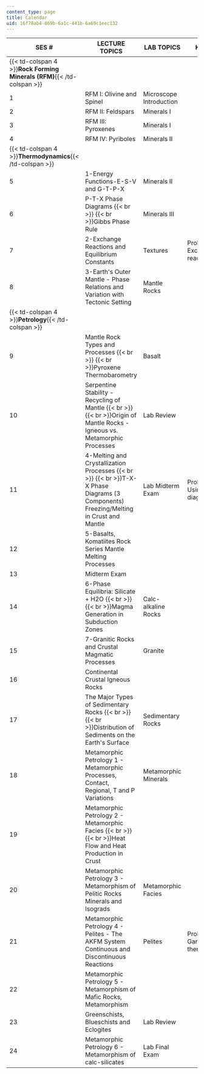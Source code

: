 ```yaml
---
content_type: page
title: Calendar
uid: 16f78ab4-869b-6a1c-441b-6a69c1eec132
---
```


| SES # | LECTURE TOPICS | LAB TOPICS | KEY DATES |
| --- | --- | --- | --- |
| {{< td-colspan 4 >}}**Rock Forming Minerals (RFM)**{{< /td-colspan >}} ||||
| 1 | RFM I: Olivine and Spinel | Microscope Introduction | &nbsp; |
| 2 | RFM II: Feldspars | Minerals I | &nbsp; |
| 3 | RFM III: Pyroxenes | Minerals I | &nbsp; |
| 4 | RFM IV: Pyriboles | Minerals II | &nbsp; |
| {{< td-colspan 4 >}}**Thermodynamics**{{< /td-colspan >}} ||||
| 5 | 1-Energy Functions-E-S-V and G-T-P-X | Minerals II | &nbsp; |
| 6 | P-T-X Phase Diagrams  {{< br >}}  {{< br >}}Gibbs Phase Rule | Minerals III | &nbsp; |
| 7 | 2-Exchange Reactions and Equilibrium Constants | Textures | Problem set 1: Exchange reactions |
| 8 | 3-Earth's Outer Mantle - Phase Relations and Variation with Tectonic Setting | Mantle Rocks | &nbsp; |
| {{< td-colspan 4 >}}**Petrology**{{< /td-colspan >}} ||||
| 9 | Mantle Rock Types and Processes  {{< br >}}  {{< br >}}Pyroxene Thermobarometry | Basalt | &nbsp; |
| 10 | Serpentine Stability - Recycling of Mantle  {{< br >}}  {{< br >}}Origin of Mantle Rocks - Igneous vs. Metamorphic Processes | Lab Review | &nbsp; |
| 11 | 4-Melting and Crystallization Processes  {{< br >}}  {{< br >}}T-X-X Phase Diagrams (3 Components) Freezing/Melting in Crust and Mantle | Lab Midterm Exam | Problem set 2: Using phase diagrams |
| 12 | 5-Basalts, Komatiites Rock Series Mantle Melting Processes | &nbsp; |
| 13 | Midterm Exam | &nbsp; |
| 14 | 6-Phase Equilibria: Silicate + H2O  {{< br >}}  {{< br >}}Magma Generation in Subduction Zones | Calc-alkaline Rocks | &nbsp; |
| 15 | 7-Granitic Rocks and Crustal Magmatic Processes | Granite | &nbsp; |
| 16 | Continental Crustal Igneous Rocks | &nbsp; |
| 17 | The Major Types of Sedimentary Rocks  {{< br >}}  {{< br >}}Distribution of Sediments on the Earth's Surface | Sedimentary Rocks | &nbsp; |
| 18 | Metamorphic Petrology 1 - Metamorphic Processes, Contact, Regional, T and P Variations | Metamorphic Minerals | &nbsp; |
| 19 | Metamorphic Petrology 2 - Metamorphic Facies  {{< br >}}  {{< br >}}Heat Flow and Heat Production in Crust | &nbsp; |
| 20 | Metamorphic Petrology 3 - Metamorphism of Pelitic Rocks Minerals and Isograds | Metamorphic Facies | &nbsp; |
| 21 | Metamorphic Petrology 4 - Pelites - The AKFM System Continuous and Discontinuous Reactions | Pelites | Problem set 3: Garnet-biotite thermobarometry |
| 22 | Metamorphic Petrology 5 - Metamorphism of Mafic Rocks, Metamorphism | &nbsp; |
| 23 | Greenschists, Blueschists and Eclogites | Lab Review | &nbsp; |
| 24 | Metamorphic Petrology 6 - Metamorphism of calc-silicates | Lab Final Exam |